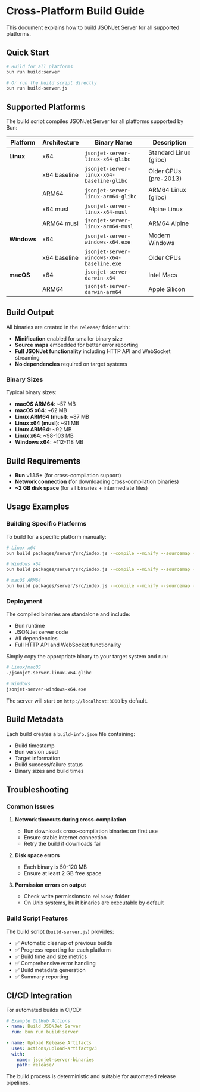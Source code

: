 # Cross-Platform Build Guide

This document explains how to build JSONJet Server for all supported platforms.

## Quick Start

```bash
# Build for all platforms
bun run build:server

# Or run the build script directly
bun run build-server.js
```

## Supported Platforms

The build script compiles JSONJet Server for all platforms supported by Bun:

| Platform | Architecture | Binary Name | Description |
|----------|-------------|-------------|-------------|
| **Linux** | x64 | `jsonjet-server-linux-x64-glibc` | Standard Linux (glibc) |
| | x64 baseline | `jsonjet-server-linux-x64-baseline-glibc` | Older CPUs (pre-2013) |
| | ARM64 | `jsonjet-server-linux-arm64-glibc` | ARM64 Linux (glibc) |
| | x64 musl | `jsonjet-server-linux-x64-musl` | Alpine Linux |
| | ARM64 musl | `jsonjet-server-linux-arm64-musl` | ARM64 Alpine |
| **Windows** | x64 | `jsonjet-server-windows-x64.exe` | Modern Windows |
| | x64 baseline | `jsonjet-server-windows-x64-baseline.exe` | Older CPUs |
| **macOS** | x64 | `jsonjet-server-darwin-x64` | Intel Macs |
| | ARM64 | `jsonjet-server-darwin-arm64` | Apple Silicon |

## Build Output

All binaries are created in the `release/` folder with:

- **Minification** enabled for smaller binary size
- **Source maps** embedded for better error reporting  
- **Full JSONJet functionality** including HTTP API and WebSocket streaming
- **No dependencies** required on target systems

### Binary Sizes

Typical binary sizes:
- **macOS ARM64**: ~57 MB
- **macOS x64**: ~62 MB  
- **Linux ARM64 (musl)**: ~87 MB
- **Linux x64 (musl)**: ~91 MB
- **Linux ARM64**: ~92 MB
- **Linux x64**: ~98-103 MB
- **Windows x64**: ~112-118 MB

## Build Requirements

- **Bun** v1.1.5+ (for cross-compilation support)
- **Network connection** (for downloading cross-compilation binaries)
- **~2 GB disk space** (for all binaries + intermediate files)

## Usage Examples

### Building Specific Platforms

To build for a specific platform manually:

```bash
# Linux x64
bun build packages/server/src/index.js --compile --minify --sourcemap --target=bun-linux-x64 --outfile=release/jsonjet-server-linux-x64-glibc

# Windows x64  
bun build packages/server/src/index.js --compile --minify --sourcemap --target=bun-windows-x64 --outfile=release/jsonjet-server-windows-x64.exe

# macOS ARM64
bun build packages/server/src/index.js --compile --minify --sourcemap --target=bun-darwin-arm64 --outfile=release/jsonjet-server-darwin-arm64
```

### Deployment

The compiled binaries are standalone and include:
- Bun runtime
- JSONJet server code
- All dependencies
- Full HTTP API and WebSocket functionality

Simply copy the appropriate binary to your target system and run:

```bash
# Linux/macOS
./jsonjet-server-linux-x64-glibc

# Windows  
jsonjet-server-windows-x64.exe
```

The server will start on `http://localhost:3000` by default.

## Build Metadata

Each build creates a `build-info.json` file containing:
- Build timestamp
- Bun version used
- Target information
- Build success/failure status
- Binary sizes and build times

## Troubleshooting

### Common Issues

1. **Network timeouts during cross-compilation**
   - Bun downloads cross-compilation binaries on first use
   - Ensure stable internet connection
   - Retry the build if downloads fail

2. **Disk space errors**
   - Each binary is 50-120 MB
   - Ensure at least 2 GB free space

3. **Permission errors on output**
   - Check write permissions to `release/` folder
   - On Unix systems, built binaries are executable by default

### Build Script Features

The build script (`build-server.js`) provides:
- ✅ Automatic cleanup of previous builds
- ✅ Progress reporting for each platform
- ✅ Build time and size metrics
- ✅ Comprehensive error handling
- ✅ Build metadata generation
- ✅ Summary reporting

## CI/CD Integration

For automated builds in CI/CD:

```yaml
# Example GitHub Actions
- name: Build JSONJet Server
  run: bun run build:server

- name: Upload Release Artifacts
  uses: actions/upload-artifact@v3
  with:
    name: jsonjet-server-binaries
    path: release/
```

The build process is deterministic and suitable for automated release pipelines. 